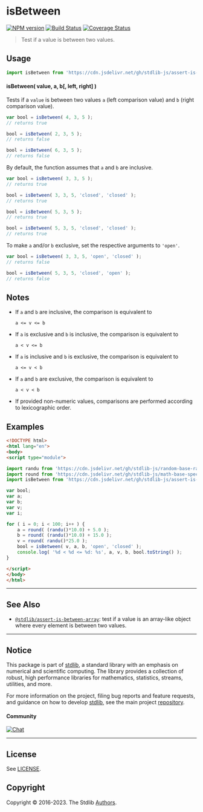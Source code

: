 <!--

@license Apache-2.0

Copyright (c) 2018 The Stdlib Authors.

Licensed under the Apache License, Version 2.0 (the "License");
you may not use this file except in compliance with the License.
You may obtain a copy of the License at

   http://www.apache.org/licenses/LICENSE-2.0

Unless required by applicable law or agreed to in writing, software
distributed under the License is distributed on an "AS IS" BASIS,
WITHOUT WARRANTIES OR CONDITIONS OF ANY KIND, either express or implied.
See the License for the specific language governing permissions and
limitations under the License.

-->

# isBetween

[![NPM version][npm-image]][npm-url] [![Build Status][test-image]][test-url] [![Coverage Status][coverage-image]][coverage-url] <!-- [![dependencies][dependencies-image]][dependencies-url] -->

> Test if a value is between two values.



<section class="usage">

## Usage

```javascript
import isBetween from 'https://cdn.jsdelivr.net/gh/stdlib-js/assert-is-between@esm/index.mjs';
```

#### isBetween( value, a, b\[, left, right] )

Tests if a `value` is between two values `a` (left comparison value) and `b` (right comparison value).

```javascript
var bool = isBetween( 4, 3, 5 );
// returns true

bool = isBetween( 2, 3, 5 );
// returns false

bool = isBetween( 6, 3, 5 );
// returns false
```

By default, the function assumes that `a` and `b` are inclusive.

```javascript
var bool = isBetween( 3, 3, 5 );
// returns true

bool = isBetween( 3, 3, 5, 'closed', 'closed' );
// returns true

bool = isBetween( 5, 3, 5 );
// returns true

bool = isBetween( 5, 3, 5, 'closed', 'closed' );
// returns true
```

To make `a` and/or `b` exclusive, set the respective arguments to `'open'`.

```javascript
var bool = isBetween( 3, 3, 5, 'open', 'closed' );
// returns false

bool = isBetween( 5, 3, 5, 'closed', 'open' );
// returns false
```

</section>

<!-- /.usage -->

<section class="notes">

## Notes

-   If `a` and `b` are inclusive, the comparison is equivalent to

    ```text
    a <= v <= b
    ```

-   If `a` is exclusive and `b` is inclusive, the comparison is equivalent to

    ```text
    a < v <= b
    ```

-   If `a` is inclusive and `b` is exclusive, the comparison is equivalent to

    ```text
    a <= v < b
    ```

-   If `a` and `b` are exclusive, the comparison is equivalent to

    ```text
    a < v < b
    ```

-   If provided non-numeric values, comparisons are performed according to lexicographic order.

</section>

<!-- /.notes -->

<section class="examples">

## Examples

<!-- eslint no-undef: "error" -->

```html
<!DOCTYPE html>
<html lang="en">
<body>
<script type="module">

import randu from 'https://cdn.jsdelivr.net/gh/stdlib-js/random-base-randu@esm/index.mjs';
import round from 'https://cdn.jsdelivr.net/gh/stdlib-js/math-base-special-round@esm/index.mjs';
import isBetween from 'https://cdn.jsdelivr.net/gh/stdlib-js/assert-is-between@esm/index.mjs';

var bool;
var a;
var b;
var v;
var i;

for ( i = 0; i < 100; i++ ) {
    a = round( (randu()*10.0) + 5.0 );
    b = round( (randu()*10.0) + 15.0 );
    v = round( randu()*25.0 );
    bool = isBetween( v, a, b, 'open', 'closed' );
    console.log( '%d < %d <= %d: %s', a, v, b, bool.toString() );
}

</script>
</body>
</html>
```

</section>

<!-- /.examples -->

<!-- Section for related `stdlib` packages. Do not manually edit this section, as it is automatically populated. -->

<section class="related">

* * *

## See Also

-   <span class="package-name">[`@stdlib/assert-is-between-array`][@stdlib/assert/is-between-array]</span><span class="delimiter">: </span><span class="description">test if a value is an array-like object where every element is between two values.</span>

</section>

<!-- /.related -->

<!-- Section for all links. Make sure to keep an empty line after the `section` element and another before the `/section` close. -->


<section class="main-repo" >

* * *

## Notice

This package is part of [stdlib][stdlib], a standard library with an emphasis on numerical and scientific computing. The library provides a collection of robust, high performance libraries for mathematics, statistics, streams, utilities, and more.

For more information on the project, filing bug reports and feature requests, and guidance on how to develop [stdlib][stdlib], see the main project [repository][stdlib].

#### Community

[![Chat][chat-image]][chat-url]

---

## License

See [LICENSE][stdlib-license].


## Copyright

Copyright &copy; 2016-2023. The Stdlib [Authors][stdlib-authors].

</section>

<!-- /.stdlib -->

<!-- Section for all links. Make sure to keep an empty line after the `section` element and another before the `/section` close. -->

<section class="links">

[npm-image]: http://img.shields.io/npm/v/@stdlib/assert-is-between.svg
[npm-url]: https://npmjs.org/package/@stdlib/assert-is-between

[test-image]: https://github.com/stdlib-js/assert-is-between/actions/workflows/test.yml/badge.svg?branch=main
[test-url]: https://github.com/stdlib-js/assert-is-between/actions/workflows/test.yml?query=branch:main

[coverage-image]: https://img.shields.io/codecov/c/github/stdlib-js/assert-is-between/main.svg
[coverage-url]: https://codecov.io/github/stdlib-js/assert-is-between?branch=main

<!--

[dependencies-image]: https://img.shields.io/david/stdlib-js/assert-is-between.svg
[dependencies-url]: https://david-dm.org/stdlib-js/assert-is-between/main

-->

[chat-image]: https://img.shields.io/gitter/room/stdlib-js/stdlib.svg
[chat-url]: https://app.gitter.im/#/room/#stdlib-js_stdlib:gitter.im

[stdlib]: https://github.com/stdlib-js/stdlib

[stdlib-authors]: https://github.com/stdlib-js/stdlib/graphs/contributors

[umd]: https://github.com/umdjs/umd
[es-module]: https://developer.mozilla.org/en-US/docs/Web/JavaScript/Guide/Modules

[deno-url]: https://github.com/stdlib-js/assert-is-between/tree/deno
[umd-url]: https://github.com/stdlib-js/assert-is-between/tree/umd
[esm-url]: https://github.com/stdlib-js/assert-is-between/tree/esm
[branches-url]: https://github.com/stdlib-js/assert-is-between/blob/main/branches.md

[stdlib-license]: https://raw.githubusercontent.com/stdlib-js/assert-is-between/main/LICENSE

<!-- <related-links> -->

[@stdlib/assert/is-between-array]: https://github.com/stdlib-js/assert-is-between-array/tree/esm

<!-- </related-links> -->

</section>

<!-- /.links -->
